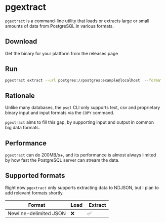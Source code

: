 # pgextract

`pgextract` is a command-line utility that loads or extracts large or small amounts of data from PostgreSQL in various formats.

## Download

Get the binary for your platform from the releases page

## Run

```bash
pgextract extract --url postgres://postgres:example@localhost  --format ndjson 'select * from t'   > out.ndjson
```

## Rationale

Unlike many databases, the `psql` CLI only supports text, csv and proprietary binary input and input formats via the `COPY` command.

`pgextract` aims to fill this gap, by supporting input and output in common big data formats.

## Performance

`pgextract` can do 200MB/s+, and its performance is almost always limited by how fast the PostgreSQL server can stream the data.

## Supported formats

Right now `pgextract` only supports extracting data to NDJSON, but I plan to add relevant formats shortly.

| Format                 | Load |  Extract |
| ---------------------- | ---- | -------- |
| Newline-delimited JSON | ❌   | ✅       |
